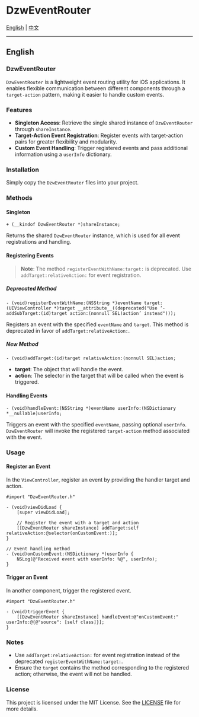 # DzwEventRouter

[English](https://github.com/Dtheme/DzwEventRouter/edit/main/README.md) | [中文](https://github.com/Dtheme/DzwEventRouter/edit/main/README.md)

---

## English

### DzwEventRouter

`DzwEventRouter` is a lightweight event routing utility for iOS applications. It enables flexible communication between different components through a `target-action` pattern, making it easier to handle custom events.

### Features

- **Singleton Access**: Retrieve the single shared instance of `DzwEventRouter` through `shareInstance`.
- **Target-Action Event Registration**: Register events with target-action pairs for greater flexibility and modularity.
- **Custom Event Handling**: Trigger registered events and pass additional information using a `userInfo` dictionary.

### Installation

Simply copy the `DzwEventRouter` files into your project.

### Methods

#### Singleton

```objc
+ (__kindof DzwEventRouter *)shareInstance;
```

Returns the shared `DzwEventRouter` instance, which is used for all event registrations and handling.

#### Registering Events

> **Note**: The method `registerEventWithName:target:` is deprecated. Use `addTarget:relativeAction:` for event registration.

##### Deprecated Method

```objc
- (void)registerEventWithName:(NSString *)eventName target:(UIViewController *)target __attribute__((deprecated("Use ‘-addSubTarget:(id)target action:(nonnull SEL)action’ instead")));
```

Registers an event with the specified `eventName` and `target`. This method is deprecated in favor of `addTarget:relativeAction:`.

##### New Method

```objc
- (void)addTarget:(id)target relativeAction:(nonnull SEL)action;
```

- **target**: The object that will handle the event.
- **action**: The selector in the target that will be called when the event is triggered.

#### Handling Events

```objc
- (void)handleEvent:(NSString *)eventName userInfo:(NSDictionary *__nullable)userInfo;
```

Triggers an event with the specified `eventName`, passing optional `userInfo`. `DzwEventRouter` will invoke the registered `target-action` method associated with the event.

### Usage

#### Register an Event

In the `ViewController`, register an event by providing the handler target and action.

```objc
#import "DzwEventRouter.h"

- (void)viewDidLoad {
    [super viewDidLoad];
    
    // Register the event with a target and action
    [[DzwEventRouter shareInstance] addTarget:self relativeAction:@selector(onCustomEvent:)];
}

// Event handling method
- (void)onCustomEvent:(NSDictionary *)userInfo {
    NSLog(@"Received event with userInfo: %@", userInfo);
}
```

#### Trigger an Event

In another component, trigger the registered event.

```objc
#import "DzwEventRouter.h"

- (void)triggerEvent {
    [[DzwEventRouter shareInstance] handleEvent:@"onCustomEvent:" userInfo:@{@"source": [self class]}];
}
```

### Notes

- Use `addTarget:relativeAction:` for event registration instead of the deprecated `registerEventWithName:target:`.
- Ensure the `target` contains the method corresponding to the registered action; otherwise, the event will not be handled.

### License

This project is licensed under the MIT License. See the [LICENSE](LICENSE) file for more details.
